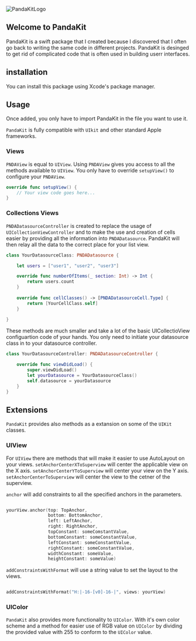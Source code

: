 ![PandaKitLogo](https://user-images.githubusercontent.com/64893914/153651028-6d27069e-8c86-4dc6-b528-3dc122f1adac.png)

## Welcome to PandaKit

PandaKit is a swift package that I created because I discovered that I often go back to writing the same code in different
projects. PandaKit is desinged to get rid of complicated code that is often used in building userr interfaces. 


## installation

You can install this package using Xcode's package manager.

## Usage 

Once added, you only have to import PandaKit in the file you want to use it.


```PandaKit``` is fully compatible with ```UIkit``` and other standard Apple frameworks.

### Views

```PNDAView``` is equal to ```UIView```. Using ```PNDAView``` gives you access to all the methods
available to ```UIView```. You only have to override ```setupView()``` to configure your ```PNDAView```.

``` swift
override func setupView() {
    // Your view code goes here...
}
```

### Collections Views

```PNDADatasourceController``` is created to replace the usage of ```UICollectionViewController``` and to 
make the use and creation of cells easier by providing all the information into ```PNDADatasource```. PandaKit
will then relay all the data to the correct place for your list view.

``` swift
class YourDatasourceClass: PNDADatasource {

    let users = ["user1", "user2", "user3"]

    override func numberOfItems(_ section: Int) -> Int {
        return users.count
    }
    
    override func cellClasses() -> [PNDADatasourceCell.Type] {
        return [YourCellClass.self]
    }
    
}
```

These methods are much smaller and take a lot of the basic UICollectioView configuartion code of your hands. You 
only need to initiate your datasource class in to your datasource controller.

``` swift
class YourDatasourceController: PNDADatasourceController {

    override func viewDidLoad() {
        super.viewDidLoad()
        let yourDatasource = YourDatasourceClass()
        self.datasource = yourDatasource
    }
}
```

## Extensions

```PandaKit``` provides also methods as a extansion on some of the ```UIKit``` classes. 

### UIView

For ```UIView``` there are methods that will make it easier to use AutoLayout on your
views. ```setAnchorCenterXToSuperview``` will center the applicable view on the X axis.
```setAnchorCenterYToSuperview``` will center your view on the Y axis. ```setAnchorCenterToSuperview```
will center the view to the cetner of the superview.

```anchor``` will add constraints to all the specified anchors in the parameters.

``` swift

yourView.anchor(top: TopAnchor, 
                bottom: BottomAnchor, 
                left: LeftAnchor, 
                right: RightAnchor, 
                topConstant: someComstantValue, 
                bottomConstant: someConstantValue, 
                leftConstant: someConstantValue, 
                rightConstant: someConstantValue,
                widthConstant: someValue, 
                heightConstant: someValue)

```

```addConstraintsWithFormat``` will use a string value to set the layout to the views.

``` swift

addConstraintsWithFormat("H:|-16-[v0]-16-|", views: yourView)

```

### UIColor

```PandaKit``` also provides more functionality to ```UIColor```. With it's own color scheme and a 
method for easier use of RGB value on ```UIColor``` by dividing the provided value with 255 to conform 
to the ```UIColor``` value.
